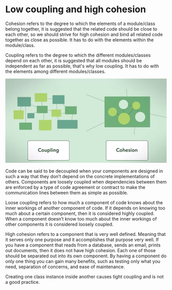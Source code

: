 # Low coupling and high cohesion

Cohesion refers to the degree to which the elements of a module/class belong together, it is suggested that the related code should be close to each other, so we should strive for high cohesion and bind all related code together as close as possible. It has to do with the elements within the module/class.

Coupling refers to the degree to which the different modules/classes depend on each other, it is suggested that all modules should be independent as far as possible, that's why low coupling. It has to do with the elements among different modules/classes.

![low-coupling-and-high-cohesion](low-coupling-and-high-cohesion.png)

Code can be said to be decoupled when your components are designed in such a way that they don’t depend on the concrete implementations of others. Components are loosely coupled when dependencies between them are enforced by a type of code agreement or contract to make the communication lines between them as simple as possible.

Loose coupling refers to how much a component of code knows about the inner workings of another component of code. If it depends on knowing too much about a certain component, then it is considered highly coupled. When a component doesn’t know too much about the inner workings of other components it is considered loosely coupled.

High cohesion refers to a component that is very well defined. Meaning that it serves only one purpose and it accomplishes that purpose very well. If you have a component that reads from a database, sends an email, prints out documents, then it does not have high cohesion. Each one of those should be separated out into its own component. By having a component do only one thing you can gain many benefits, such as testing only what you need, separation of concerns, and ease of maintenance.

Creating one class instance inside another causes tight coupling and is not a good practice.

